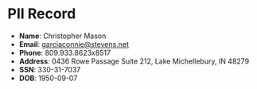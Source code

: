 # PII Record
- **Name**: Christopher Mason
- **Email**: garciaconnie@stevens.net
- **Phone**: 809.933.8623x8517
- **Address**: 0436 Rowe Passage Suite 212, Lake Michellebury, IN 48279
- **SSN**: 330-31-7037
- **DOB**: 1950-09-07
